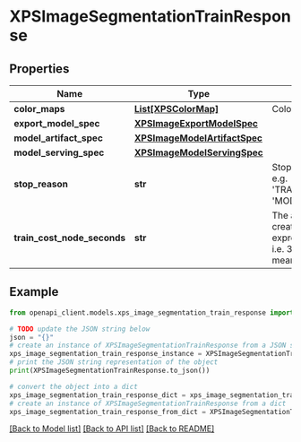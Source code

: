 # XPSImageSegmentationTrainResponse


## Properties

Name | Type | Description | Notes
------------ | ------------- | ------------- | -------------
**color_maps** | [**List[XPSColorMap]**](XPSColorMap.md) | Color map of the model. | [optional] 
**export_model_spec** | [**XPSImageExportModelSpec**](XPSImageExportModelSpec.md) |  | [optional] 
**model_artifact_spec** | [**XPSImageModelArtifactSpec**](XPSImageModelArtifactSpec.md) |  | [optional] 
**model_serving_spec** | [**XPSImageModelServingSpec**](XPSImageModelServingSpec.md) |  | [optional] 
**stop_reason** | **str** | Stop reason for training job, e.g. &#39;TRAIN_BUDGET_REACHED&#39;, &#39;MODEL_CONVERGED&#39;. | [optional] 
**train_cost_node_seconds** | **str** | The actual train cost of creating this model, expressed in node seconds, i.e. 3,600 value in this field means 1 node hour. | [optional] 

## Example

```python
from openapi_client.models.xps_image_segmentation_train_response import XPSImageSegmentationTrainResponse

# TODO update the JSON string below
json = "{}"
# create an instance of XPSImageSegmentationTrainResponse from a JSON string
xps_image_segmentation_train_response_instance = XPSImageSegmentationTrainResponse.from_json(json)
# print the JSON string representation of the object
print(XPSImageSegmentationTrainResponse.to_json())

# convert the object into a dict
xps_image_segmentation_train_response_dict = xps_image_segmentation_train_response_instance.to_dict()
# create an instance of XPSImageSegmentationTrainResponse from a dict
xps_image_segmentation_train_response_from_dict = XPSImageSegmentationTrainResponse.from_dict(xps_image_segmentation_train_response_dict)
```
[[Back to Model list]](../README.md#documentation-for-models) [[Back to API list]](../README.md#documentation-for-api-endpoints) [[Back to README]](../README.md)



